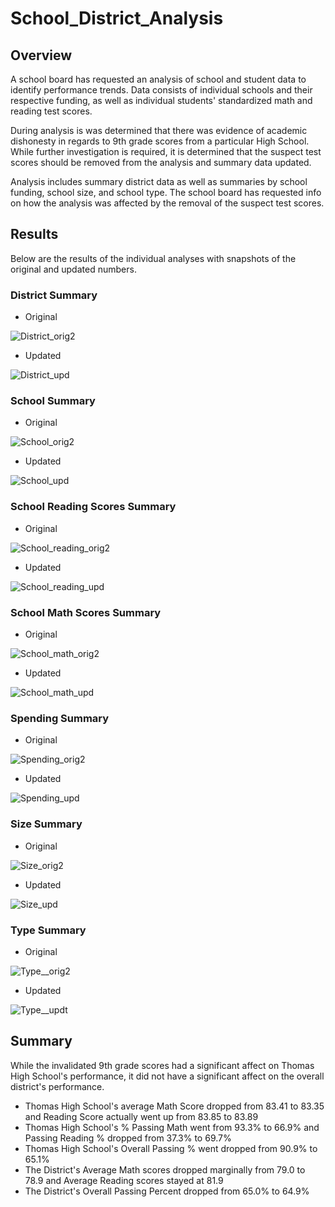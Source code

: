 # School_District_Analysis
 
## Overview
A school board has requested an analysis of school and student data to identify performance trends. Data consists of individual schools and their respective funding, as well as individual students' standardized math and reading test scores.

During analysis is was determined that there was evidence of academic dishonesty in regards to 9th grade scores from a particular High School. While further investigation is required, it is determined that the suspect test scores should be removed from the analysis and summary data updated.

Analysis includes summary district data as well as summaries by school funding, school size, and school type. The school board has requested info on how the analysis was affected by the removal of the suspect test scores.

## Results
Below are the results of the individual analyses with snapshots of the original and updated numbers.

### District Summary
* Original
 
 ![District_orig2](Resources/District_orig2.png)

* Updated

 ![District_upd](Resources/District_Updated.png)
 
 ### School Summary
 * Original

 ![School_orig2](Resources/School_orig2.png)

* Updated

 ![School_upd](Resources/School_Updated.png)
 
 ### School Reading Scores Summary
 * Original

 ![School_reading_orig2](Resources/School_reading_grade_orig2.png)

* Updated

 ![School_reading_upd](Resources/School_reading_grade_updated.png)
 
 ### School Math Scores Summary
 * Original

 ![School_math_orig2](Resources/School_math_grade_orig2.png)

* Updated

 ![School_math_upd](Resources/School_math_grade_updated.png)
 
 ### Spending Summary
 * Original

 ![Spending_orig2](Resources/Spending_orig2.png)

* Updated

 ![Spending_upd](Resources/Spending_updated.png)
 
  ### Size Summary
 * Original

 ![Size_orig2](Resources/Size_orig2.png)

* Updated

 ![Size_upd](Resources/Size_updated.png)
 
  ### Type Summary
 * Original

 ![Type__orig2](Resources/Type_orig2.png)

* Updated

 ![Type__updt](Resources/Type_updated.png)
 
## Summary
While the invalidated 9th grade scores had a significant affect on Thomas High School's performance, it did not have a significant affect on the overall district's performance.

* Thomas High School's average Math Score dropped from 83.41 to 83.35 and Reading Score actually went up from 83.85 to 83.89
* Thomas High School's % Passing Math went from 93.3% to 66.9% and Passing Reading % dropped from 37.3% to 69.7%
* Thomas High School's Overall Passing % went dropped from 90.9% to 65.1%
* The District's Average Math scores dropped marginally from 79.0 to 78.9 and Average Reading scores stayed at 81.9
* The District's Overall Passing Percent dropped from 65.0% to 64.9%

